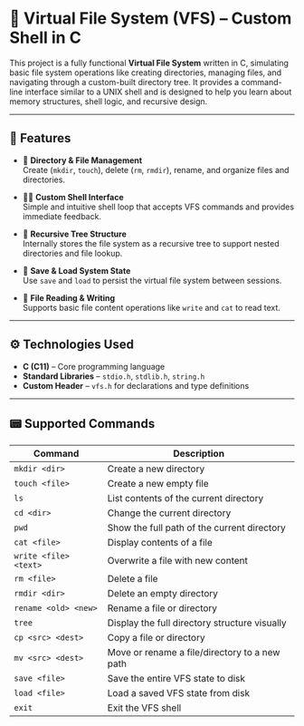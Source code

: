 # 📁 Virtual File System (VFS) – Custom Shell in C

This project is a fully functional **Virtual File System** written in C, simulating basic file system operations like creating directories, managing files, and navigating through a custom-built directory tree. It provides a command-line interface similar to a UNIX shell and is designed to help you learn about memory structures, shell logic, and recursive design.

---

## 🧠 Features

- 📂 **Directory & File Management**  
  Create (`mkdir`, `touch`), delete (`rm`, `rmdir`), rename, and organize files and directories.

- 🧑‍💻 **Custom Shell Interface**  
  Simple and intuitive shell loop that accepts VFS commands and provides immediate feedback.

- 🌳 **Recursive Tree Structure**  
  Internally stores the file system as a recursive tree to support nested directories and file lookup.

- 💾 **Save & Load System State**  
  Use `save` and `load` to persist the virtual file system between sessions.

- 📄 **File Reading & Writing**  
  Supports basic file content operations like `write` and `cat` to read text.

---

## ⚙️ Technologies Used

- **C (C11)** – Core programming language  
- **Standard Libraries** – `stdio.h`, `stdlib.h`, `string.h`  
- **Custom Header** – `vfs.h` for declarations and type definitions

---

## 📟 Supported Commands

| Command               | Description                                      |
|------------------------|--------------------------------------------------|
| `mkdir <dir>`          | Create a new directory                          |
| `touch <file>`         | Create a new empty file                         |
| `ls`                   | List contents of the current directory          |
| `cd <dir>`             | Change the current directory                    |
| `pwd`                  | Show the full path of the current directory     |
| `cat <file>`           | Display contents of a file                      |
| `write <file> <text>`  | Overwrite a file with new content               |
| `rm <file>`            | Delete a file                                   |
| `rmdir <dir>`          | Delete an empty directory                       |
| `rename <old> <new>`   | Rename a file or directory                      |
| `tree`                 | Display the full directory structure visually   |
| `cp <src> <dest>`      | Copy a file or directory                        |
| `mv <src> <dest>`      | Move or rename a file/directory to a new path   |
| `save <file>`          | Save the entire VFS state to disk               |
| `load <file>`          | Load a saved VFS state from disk                |
| `exit`                 | Exit the VFS shell                              |


